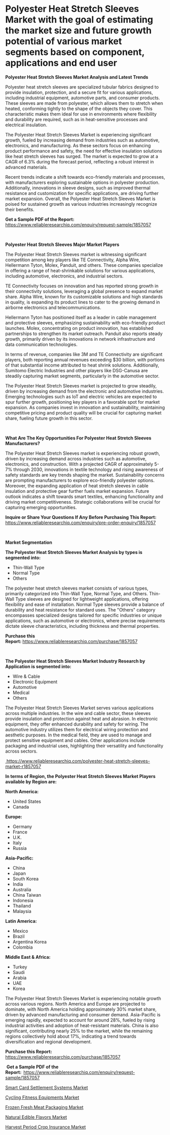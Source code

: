 <p><h1>Polyester Heat Stretch Sleeves Market with the goal of estimating the market size and future growth potential of various market segments based on component, applications and end user</h1></p><p><strong>Polyester Heat Stretch Sleeves Market Analysis and Latest Trends</strong></p>
<p><p>Polyester heat stretch sleeves are specialized tubular fabrics designed to provide insulation, protection, and a secure fit for various applications, including industrial equipment, automotive parts, and consumer products. These sleeves are made from polyester, which allows them to stretch when heated, conforming tightly to the shape of the objects they cover. This characteristic makes them ideal for use in environments where flexibility and durability are required, such as in heat-sensitive processes and electrical insulation.</p><p>The Polyester Heat Stretch Sleeves Market is experiencing significant growth, fueled by increasing demand from industries such as automotive, electronics, and manufacturing. As these sectors focus on enhancing product performance and safety, the need for effective insulation solutions like heat stretch sleeves has surged. The market is expected to grow at a CAGR of 6.3% during the forecast period, reflecting a robust interest in advanced materials.</p><p>Recent trends indicate a shift towards eco-friendly materials and processes, with manufacturers exploring sustainable options in polyester production. Additionally, innovations in sleeve designs, such as improved thermal resistance and customization for specific applications, are driving further market expansion. Overall, the Polyester Heat Stretch Sleeves Market is poised for sustained growth as various industries increasingly recognize their benefits.</p></p>
<p><strong>Get a Sample PDF of the Report:&nbsp;</strong> <a href="https://www.reliableresearchiq.com/enquiry/request-sample/1857057?utm_campaign=104&utm_medium=2&utm_source=Github&utm_content=ia&utm_term=27032025&utm_id=polyester-heat-stretch-sleeves">https://www.reliableresearchiq.com/enquiry/request-sample/1857057</a></p>
<p>&nbsp;</p>
<p><strong>Polyester Heat Stretch Sleeves Major Market Players</strong></p>
<p><p>The Polyester Heat Stretch Sleeves market is witnessing significant competition among key players like TE Connectivity, Alpha Wire, Hellermann Tyton, Molex, Panduit, and others. These companies specialize in offering a range of heat-shrinkable solutions for various applications, including automotive, electronics, and industrial sectors.</p><p>TE Connectivity focuses on innovation and has reported strong growth in their connectivity solutions, leveraging a global presence to expand market share. Alpha Wire, known for its customizable solutions and high standards in quality, is expanding its product lines to cater to the growing demand in airborne electronics and telecommunications.</p><p>Hellermann Tyton has positioned itself as a leader in cable management and protective sleeves, emphasizing sustainability with eco-friendly product launches. Molex, concentrating on product innovation, has established partnerships to strengthen its market outreach. Panduit also reports steady growth, primarily driven by its innovations in network infrastructure and data communication technologies.</p><p>In terms of revenue, companies like 3M and TE Connectivity are significant players, both reporting annual revenues exceeding $30 billion, with portions of that substantial income attributed to heat shrink solutions. Additionally, Sumitomo Electric Industries and other players like DSG-Canusa are steadily capturing market segments, particularly in the automotive sector.</p><p>The Polyester Heat Stretch Sleeves market is projected to grow steadily, driven by increasing demand from the electronic and automotive industries. Emerging technologies such as IoT and electric vehicles are expected to spur further growth, positioning key players in a favorable spot for market expansion. As companies invest in innovation and sustainability, maintaining competitive pricing and product quality will be crucial for capturing market share, fueling future growth in this sector.</p></p>
<p>&nbsp;</p>
<p><strong>What Are The Key Opportunities For Polyester Heat Stretch Sleeves Manufacturers?</strong></p>
<p><p>The Polyester Heat Stretch Sleeves market is experiencing robust growth, driven by increasing demand across industries such as automotive, electronics, and construction. With a projected CAGR of approximately 5-7% through 2030, innovations in textile technology and rising awareness of safety standards are key trends shaping the market. Sustainability concerns are prompting manufacturers to explore eco-friendly polyester options. Moreover, the expanding application of heat stretch sleeves in cable insulation and protective gear further fuels market expansion. Future outlook indicates a shift towards smart textiles, enhancing functionality and driving market competitiveness. Strategic collaborations will be crucial for capturing emerging opportunities.</p></p>
<p><strong>Inquire or Share Your Questions If Any Before Purchasing This Report:</strong> <a href="https://www.reliableresearchiq.com/enquiry/pre-order-enquiry/1857057?utm_campaign=104&utm_medium=2&utm_source=Github&utm_content=ia&utm_term=27032025&utm_id=polyester-heat-stretch-sleeves">https://www.reliableresearchiq.com/enquiry/pre-order-enquiry/1857057</a></p>
<p>&nbsp;</p>
<p><strong>Market Segmentation</strong></p>
<p><strong>The Polyester Heat Stretch Sleeves Market Analysis by types is segmented into:</strong></p>
<p><ul><li>Thin-Wall Type</li><li>Normal Type</li><li>Others</li></ul></p>
<p><p>The polyester heat stretch sleeves market consists of various types, primarily categorized into Thin-Wall Type, Normal Type, and Others. Thin-Wall Type sleeves are designed for lightweight applications, offering flexibility and ease of installation. Normal Type sleeves provide a balance of durability and heat resistance for standard uses. The "Others" category encompasses specialized designs tailored for specific industries or unique applications, such as automotive or electronics, where precise requirements dictate sleeve characteristics, including thickness and thermal properties.</p></p>
<p><strong>Purchase this Report:&nbsp;</strong><a href="https://www.reliableresearchiq.com/purchase/1857057?utm_campaign=104&utm_medium=2&utm_source=Github&utm_content=ia&utm_term=27032025&utm_id=polyester-heat-stretch-sleeves">https://www.reliableresearchiq.com/purchase/1857057</a></p>
<p>&nbsp;</p>
<p><strong>The Polyester Heat Stretch Sleeves Market Industry Research by Application is segmented into:</strong></p>
<p><ul><li>Wire & Cable</li><li>Electronic Equipment</li><li>Automotive</li><li>Medical</li><li>Others</li></ul></p>
<p><p>The Polyester Heat Stretch Sleeves Market serves various applications across multiple industries. In the wire and cable sector, these sleeves provide insulation and protection against heat and abrasion. In electronic equipment, they offer enhanced durability and safety for wiring. The automotive industry utilizes them for electrical wiring protection and aesthetic purposes. In the medical field, they are used to manage and protect sensitive equipment and cables. Other applications include packaging and industrial uses, highlighting their versatility and functionality across sectors.</p></p>
<p><a href="https://www.reliableresearchiq.com/polyester-heat-stretch-sleeves-market-r1857057?utm_campaign=104&utm_medium=2&utm_source=Github&utm_content=ia&utm_term=27032025&utm_id=polyester-heat-stretch-sleeves">&nbsp;https://www.reliableresearchiq.com/polyester-heat-stretch-sleeves-market-r1857057</a></p>
<p><strong>In terms of Region, the Polyester Heat Stretch Sleeves Market Players available by Region are:</strong></p>
<p>
    <p> <strong> North America: </strong>
        <ul>
            <li>United States</li>
            <li>Canada</li>
        </ul>
        </p> 
    <p> <strong> Europe: </strong>
        <ul>
            <li>Germany</li>
            <li>France</li>
            <li>U.K.</li>
            <li>Italy</li>
            <li>Russia</li>
        </ul>
        </p> 
    <p> <strong> Asia-Pacific: </strong>
        <ul>
            <li>China</li>
            <li>Japan</li>
            <li>South Korea</li>
            <li>India</li>
            <li>Australia</li>
            <li>China Taiwan</li>
            <li>Indonesia</li>
            <li>Thailand</li>
            <li>Malaysia</li>
        </ul>
        </p> 
    <p> <strong> Latin America: </strong>
        <ul>
            <li>Mexico</li>
            <li>Brazil</li>
            <li>Argentina Korea</li>
            <li>Colombia</li>
        </ul>
        </p> 
    <p> <strong> Middle East & Africa: </strong>
        <ul>
            <li>Turkey</li>
            <li>Saudi</li>
            <li>Arabia</li>
            <li>UAE</li>
            <li>Korea</li>
        </ul>
    </p>
    </p>
<p><p>The Polyester Heat Stretch Sleeves Market is experiencing notable growth across various regions. North America and Europe are projected to dominate, with North America holding approximately 30% market share, driven by advanced manufacturing and consumer demand. Asia-Pacific is emerging rapidly, expected to account for around 28%, fueled by rising industrial activities and adoption of heat-resistant materials. China is also significant, contributing nearly 25% to the market, while the remaining regions collectively hold about 17%, indicating a trend towards diversification and regional development.</p></p>
<p><strong>Purchase this Report: </strong><a href="https://www.reliableresearchiq.com/purchase/1857057?utm_campaign=104&utm_medium=2&utm_source=Github&utm_content=ia&utm_term=27032025&utm_id=polyester-heat-stretch-sleeves">https://www.reliableresearchiq.com/purchase/1857057</a></p>
<p>&nbsp;<strong>Get a Sample PDF of the Report:&nbsp;&nbsp;</strong><a href="https://www.reliableresearchiq.com/enquiry/request-sample/1857057?utm_campaign=104&utm_medium=2&utm_source=Github&utm_content=ia&utm_term=27032025&utm_id=polyester-heat-stretch-sleeves">https://www.reliableresearchiq.com/enquiry/request-sample/1857057</a></p>
<p><strong></strong></p>
<p><p><a href="https://github.com/kleyderoomes/Market-Research-Report-List-1/blob/main/smart-card-settlement-systems-market.md?utm_campaign=104&utm_medium=2&utm_source=Github&utm_content=ia&utm_term=27032025&utm_id=polyester-heat-stretch-sleeves">Smart Card Settlement Systems Market</a></p><p><a href="https://github.com/evraltandre36/Market-Research-Report-List-1/blob/main/cycling-fitness-equipments-market.md?utm_campaign=104&utm_medium=2&utm_source=Github&utm_content=ia&utm_term=27032025&utm_id=polyester-heat-stretch-sleeves">Cycling Fitness Equipments Market</a></p><p><a href="https://github.com/coricnzati/Market-Research-Report-List-1/blob/main/frozen-fresh-meat-packaging-market.md?utm_campaign=104&utm_medium=2&utm_source=Github&utm_content=ia&utm_term=27032025&utm_id=polyester-heat-stretch-sleeves">Frozen Fresh Meat Packaging Market</a></p><p><a href="https://github.com/cavushjla/Market-Research-Report-List-1/blob/main/natural-edible-flavors-market.md?utm_campaign=104&utm_medium=2&utm_source=Github&utm_content=ia&utm_term=27032025&utm_id=polyester-heat-stretch-sleeves">Natural Edible Flavors Market</a></p><p><a href="https://github.com/hoppeellia6b/Market-Research-Report-List-1/blob/main/harvest-period-crop-insurance-market.md?utm_campaign=104&utm_medium=2&utm_source=Github&utm_content=ia&utm_term=27032025&utm_id=polyester-heat-stretch-sleeves">Harvest Period Crop Insurance Market</a></p></p>